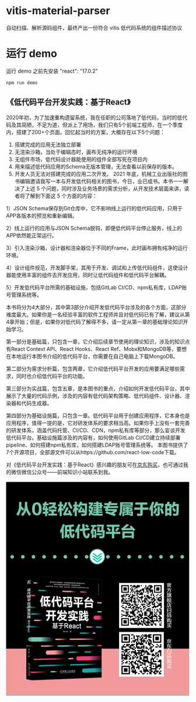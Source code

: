# vitis-material-parser

自动扫描、解析源码组件，最终产出一份符合 vitis 低代码系统的组件描述协议

# 运行 demo

运行 demo 之前先安装 "react": "17.0.2"

```dotnetcli
npm run demo
```

## 《低代码平台开发实践：基于React》

2020年初，为了加速重构遗留系统，我在任职的公司落地了低代码，当时的低代码及其简陋，不足为道，但派上了用场，我们只有5个前端工程师，在一个季度内，搭建了200+个页面。回忆起当时的方案，大概存在以下5个问题：
1. 搭建完成的应用无法独立部署
2. 无渲染沙箱，当处于编辑态时，画布无纯净的运行环境
3. 无组件市场，低代码设计器能使用的组件全部写死在项目内
4. 用来描述低代码应用的Schema无版本管理，无法查看以前保存的版本。
5. 开发人员无法对搭建完成的应用二次开发。
2021 年底，机械工业出版社的图书编辑邀请我写一本与开发低代码相关的图书，今日，业已成书。本书一一解决了上述 5 个问题，同时涉及业务场景的需求分析，从开发技术层面来讲，读者将了解到下面这 5 个方面的内容：
   
1）JSON Schema保存到Git仓库中，它不影响线上运行的低代码应用，只用于APP各版本的预览和重新编辑。

2）线上运行的应用与JSON Schema脱钩，即便低代码平台停止服务，线上的APP依然能正常运行。

3）引入渲染沙箱，设计器和渲染器位于不同的Frame，此时画布拥有纯净的运行环境。

4）设计组件规范，开发脚手架，其用于开发、调试和上传低代码组件，这使设计器能使用丰富的组件去开发应用，同时让低代码组件和低代码平台解耦。

5）开发低代码平台所需的基础设施，包括GitLab CI/CD、npm私有库，LDAP账号管理系统等。

本书将分为4大部分，其中第3部分介绍开发低代码平台涉及的各个方面，这部分难度最大。如果你是一名经验丰富的软件工程师并且对低代码已有了解，建议从第4章开始；但是，如果你对低代码了解得不多，请一定从第一章的基础理论知识开始学习。

第一部分是基础篇，只包含一章，它介绍后续章节使用的理论知识，涉及的知识点有React Context API、React Hooks、React Ref、Mobx和MongoDB等，要想在本地运行本图书介绍的低代码平台，你需要在自己电脑上下载MongoDB。

第二部分为需求分析篇，包含两章，它介绍低代码平台开发的应用要满足哪些需求，同时也介绍低代码平台的功能。

第三部分为实战篇，包含五章，是本图书的重点，介绍如何开发低代码平台，其中展示了大量的代码示例，涉及的内容有低代码架构策略、低代码组件、设计器、渲染器和代码生成器。

第四部分为基础设施篇，只包含一章。低代码平台用于创建应用程序，它本身也是应用程序，值得一提的是，它对研发体系的要求相当高。如果你手上没有一套完善的研发体系，涵盖代码托管、CI/CD、CDN，npm私有库等部分，那么妄谈开发低代码平台。基础设施篇涉及的内容有，如何使用GitLab CI/CD建立持续部署 pipeline、如何搭建npm私有库，如何搭建LDAP账号管理系统等。
本图书提供了7个开源项目，全部源文件可以从https://github.com/react-low-code下载。

对《低代码平台开发实践：基于React》感兴趣的朋友可在[京东购买](https://item.jd.com/14012127.html)，也可通过我的微信微信公众号——前端知识小站联系到我。

![](./WechatIMG78.jpg)
